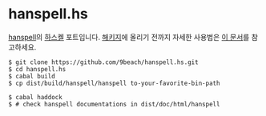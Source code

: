 # hanspell.hs

[hanspell](https://github.com/9beach/hanspell)의 [하스켈](https://www.haskell.org/) 
포트입니다. [해키지](https://hackage.haskell.org/)에 올리기 전까지 자세한 사용법은 
[이 문서](https://github.com/9beach/hanspell/blob/master/README.md)를 참고하세요. 

```
$ git clone https://github.com/9beach/hanspell.hs.git
$ cd hanspell.hs
$ cabal build
$ cp dist/build/hanspell/hanspell to-your-favorite-bin-path
```

```
$ cabal haddock
$ # check hanspell documentations in dist/doc/html/hanspell
```
